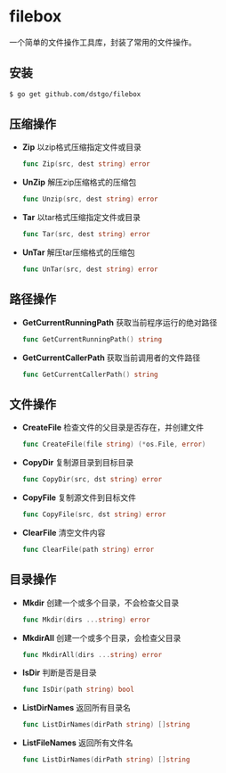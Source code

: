 # filebox
一个简单的文件操作工具库，封装了常用的文件操作。



##  安装

```sh
$ go get github.com/dstgo/filebox
```



## 压缩操作

* **Zip** 以zip格式压缩指定文件或目录

    ```go
    func Zip(src, dest string) error
    ```
    
* **UnZip** 解压zip压缩格式的压缩包

    ```go
    func Unzip(src, dest string) error
    ```

* **Tar** 以tar格式压缩指定文件或目录

    ```go
    func Tar(src, dest string) error
    ```

* **UnTar** 解压tar压缩格式的压缩包

    ```go
    func UnTar(src, dest string) error
    ```
## 路径操作

- **GetCurrentRunningPath** 获取当前程序运行的绝对路径

    ```go
    func GetCurrentRunningPath() string
    ```

- **GetCurrentCallerPath** 获取当前调用者的文件路径

    ```go
    func GetCurrentCallerPath() string
    ```

    

## 文件操作

- **CreateFile** 检查文件的父目录是否存在，并创建文件

    ```go
    func CreateFile(file string) (*os.File, error)
    ```

- **CopyDir** 复制源目录到目标目录

    ```go
    func CopyDir(src, dst string) error
    ```

- **CopyFile** 复制源文件到目标文件

    ```go
    func CopyFile(src, dst string) error
    ```

- **ClearFile** 清空文件内容
    
  ```go
  func ClearFile(path string) error 
  ```

## 目录操作

- **Mkdir** 创建一个或多个目录，不会检查父目录

    ```go
    func Mkdir(dirs ...string) error 
    ```

- **MkdirAll** 创建一个或多个目录，会检查父目录

    ```go
    func MkdirAll(dirs ...string) error
    ```

- **IsDir** 判断是否是目录

    ```go
    func IsDir(path string) bool
    ```

- **ListDirNames** 返回所有目录名

    ```go
    func ListDirNames(dirPath string) []string 
    ```
- **ListFileNames** 返回所有文件名

    ```go
    func ListDirNames(dirPath string) []string 
    ```
    

